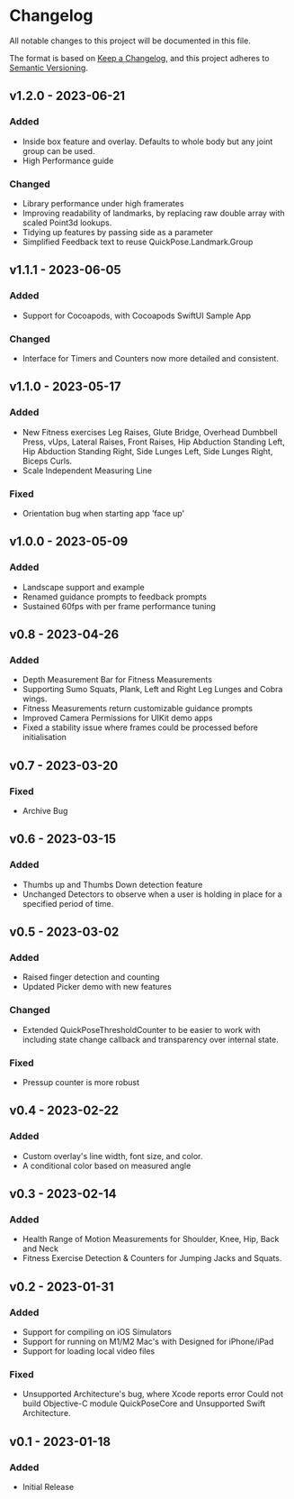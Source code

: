 # Changelog
All notable changes to this project will be documented in this file.

The format is based on [Keep a Changelog](https://keepachangelog.com/en/1.0.0/),
and this project adheres to [Semantic Versioning](https://semver.org/spec/v2.0.0.html).

## v1.2.0 - 2023-06-21

### Added
- Inside box feature and overlay. Defaults to whole body but any joint group can be used.
- High Performance guide

### Changed
- Library performance under high framerates
- Improving readability of landmarks, by replacing raw double array with scaled Point3d lookups.
- Tidying up features by passing side as a parameter
- Simplified Feedback text to reuse QuickPose.Landmark.Group


## v1.1.1 - 2023-06-05

### Added
- Support for Cocoapods, with Cocoapods SwiftUI Sample App

### Changed
- Interface for Timers and Counters now more detailed and consistent. 

## v1.1.0 - 2023-05-17

### Added
- New Fitness exercises Leg Raises, Glute Bridge, Overhead Dumbbell Press, vUps, Lateral Raises, Front Raises, Hip Abduction Standing Left, Hip Abduction Standing Right, Side Lunges Left, Side Lunges Right, Biceps Curls.
- Scale Independent Measuring Line

### Fixed
- Orientation bug when starting app 'face up'


## v1.0.0 - 2023-05-09

### Added
- Landscape support and example
- Renamed guidance prompts to feedback prompts
- Sustained 60fps with per frame performance tuning

## v0.8 - 2023-04-26

### Added
- Depth Measurement Bar for Fitness Measurements
- Supporting Sumo Squats, Plank, Left and Right Leg Lunges and Cobra wings.
- Fitness Measurements return customizable guidance prompts
- Improved Camera Permissions for UIKit demo apps
- Fixed a stability issue where frames could be processed before initialisation

## v0.7 - 2023-03-20

### Fixed
- Archive Bug


## v0.6 - 2023-03-15

### Added
- Thumbs up and Thumbs Down detection feature
- Unchanged Detectors to observe when a user is holding in place for a specified period of time.

## v0.5 - 2023-03-02

### Added
- Raised finger detection and counting
- Updated Picker demo with new features

### Changed
- Extended QuickPoseThresholdCounter to be easier to work with including state change callback and transparency over internal state.

### Fixed
- Pressup counter is more robust

## v0.4 - 2023-02-22

### Added
- Custom overlay's line width, font size, and color.
- A conditional color based on measured angle

## v0.3 - 2023-02-14

### Added
- Health Range of Motion Measurements for Shoulder, Knee, Hip, Back and Neck
- Fitness Exercise Detection & Counters for Jumping Jacks and Squats.

## v0.2 - 2023-01-31

### Added
- Support for compiling on iOS Simulators
- Support for running on M1/M2 Mac's with Designed for iPhone/iPad
- Support for loading local video files

### Fixed
- Unsupported Architecture's bug, where Xcode reports error Could not build Objective-C module QuickPoseCore and Unsupported Swift Architecture.

## v0.1 - 2023-01-18

### Added
- Initial Release

